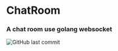# ChatRoom
### A chat room use golang websocket
![GitHub last commit](https://img.shields.io/github/last-commit/brucesniper/ChatRoom)
